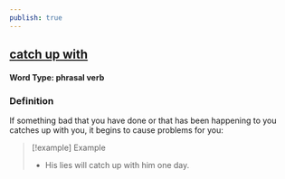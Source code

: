 ```yaml
---
publish: true
---
```


## [catch up with](https://dictionary.cambridge.org/dictionary/english/catch-up-with)

#### Word Type: phrasal verb
### Definition
If something bad that you have done or that has been happening to you catches up with you, it begins to cause problems for you:

>[!example] Example
> - His lies will catch up with him one day.
